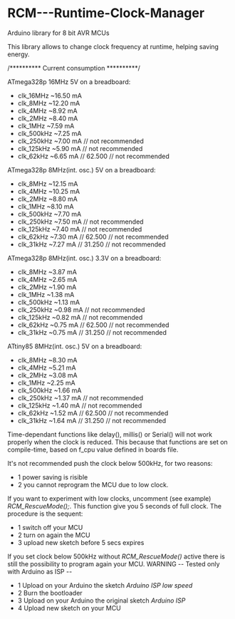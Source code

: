 # RCM---Runtime-Clock-Manager
Arduino library for 8 bit AVR MCUs


 This library allows to change clock frequency at runtime, helping saving energy.
 

 /********** Current consumption **********/
 
 ATmega328p 16MHz 5V on a breadboard:

 *  clk_16MHz   ~16.50 mA
 *  clk_8MHz    ~12.20 mA
 *  clk_4MHz    ~8.92 mA
 *  clk_2MHz    ~8.40 mA
 *  clk_1MHz    ~7.59 mA
 *  clk_500kHz  ~7.25 mA
 *  clk_250kHz  ~7.00 mA		// not recommended
 *  clk_125kHz  ~5.90 mA		// not recommended
 *  clk_62kHz   ~6.65 mA  // 62.500	// not recommended
 
 ATmega328p 8MHz(int. osc.) 5V on a breadboard:

 *  clk_8MHz    ~12.15 mA
 *  clk_4MHz    ~10.25 mA
 *  clk_2MHz    ~8.80 mA
 *  clk_1MHz    ~8.10 mA
 *  clk_500kHz  ~7.70 mA
 *  clk_250kHz  ~7.50 mA                // not recommended
 *  clk_125kHz  ~7.40 mA                // not recommended
 *  clk_62kHz   ~7.30 mA  // 62.500     // not recommended
 *  clk_31kHz   ~7.27 mA  // 31.250     // not recommended

 ATmega328p 8MHz(int. osc.) 3.3V on a breadboard:

 *  clk_8MHz    ~3.87 mA
 *  clk_4MHz    ~2.65 mA
 *  clk_2MHz    ~1.90 mA
 *  clk_1MHz    ~1.38 mA
 *  clk_500kHz  ~1.13 mA
 *  clk_250kHz  ~0.98 mA                // not recommended
 *  clk_125kHz  ~0.82 mA                // not recommended
 *  clk_62kHz   ~0.75 mA  // 62.500     // not recommended
 *  clk_31kHz   ~0.75 mA  // 31.250     // not recommended


 
 ATtiny85 8MHz(int. osc.) 5V on a breadboard:

 *  clk_8MHz    ~8.30 mA
 *  clk_4MHz    ~5.21 mA
 *  clk_2MHz    ~3.08 mA
 *  clk_1MHz    ~2.25 mA
 *  clk_500kHz  ~1.66 mA
 *  clk_250kHz  ~1.37 mA                // not recommended
 *  clk_125kHz  ~1.40 mA                // not recommended
 *  clk_62kHz   ~1.52 mA  // 62.500     // not recommended
 *  clk_31kHz   ~1.64 mA  // 31.250     // not recommended
 
 
 
Time-dependant functions like delay(), millis() or Serial() will not work properly when the clock is reduced. This because that functions are set on compile-time, based on f_cpu value defined in boards file.

It's not recommended push the clock below 500kHz, for two reasons: 

 * 1 power saving is risible
 * 2 you cannot reprogram the MCU due to low clock.

If you want to experiment with low clocks, uncomment (see example) _RCM_RescueMode();_. This function give you 5 seconds of full clock. The procedure is the sequent:

 * 1 switch off your MCU
 * 2 turn on again the MCU
 * 3 upload new sketch before 5 secs expires

If you set clock below 500kHz without _RCM_RescueMode()_ active there is still the possibility to program again your MCU. WARNING -- Tested only with Arduino as ISP --

 * 1 Upload on your Arduino the sketch _Arduino ISP low speed_
 * 2 Burn the bootloader
 * 3 Upload on your Arduino the original sketch _Arduino ISP_
 * 4 Upload new sketch on your MCU
